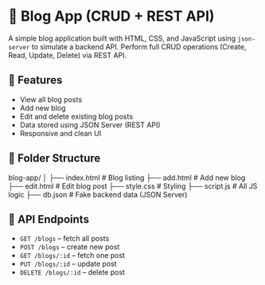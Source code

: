 # 📝 Blog App (CRUD + REST API)

A simple blog application built with HTML, CSS, and JavaScript using `json-server` to simulate a backend API. Perform full CRUD operations (Create, Read, Update, Delete) via REST API.

## 🔧 Features

- View all blog posts
- Add new blog
- Edit and delete existing blog posts
- Data stored using JSON Server (REST API)
- Responsive and clean UI

## 📁 Folder Structure
blog-app/
│
├── index.html # Blog listing
├── add.html # Add new blog
├── edit.html # Edit blog post
├── style.css # Styling
├── script.js # All JS logic
├── db.json # Fake backend data (JSON Server)

## 🔗 API Endpoints

- `GET /blogs` – fetch all posts
- `POST /blogs` – create new post
- `GET /blogs/:id` – fetch one post
- `PUT /blogs/:id` – update post
- `DELETE /blogs/:id` – delete post
